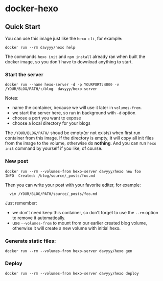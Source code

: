 # docker-hexo

## Quick Start

You can use this image just like the `hexo-cli`, for example:

```
docker run --rm davyyy/hexo help
```

The commands `hexo init` and `npm install` already ran when built the docker image,
so you don't have to download anything to start.


### Start the server

```
docker run --name hexo-server -d -p YOURPORT:4000 -v /YOUR/BLOG/PATH/:/blog  davyyy/hexo server
```

Notes:

- name the container, because we will use it later in `volumes-from`.
- we start the server here, so run in background with `-d` option.
- choose a port you want to expose
- choose a local directory for your blogs

The `/YOUR/BLOG/PATH/` shoud be empty(or not exists) when first run container from this image.
If the directory is empty, it will copy all init files from the image to the volume, otherwise do **nothing**.
And you can run `hexo init` command by yourself if you like, of course.

### New post

```
docker run --rm --volumes-from hexo-server davyyy/hexo new foo
INFO  Created: /blog/source/_posts/foo.md
```

Then you can write your post with your favorite editer, for example:

```
  vim /YOUR/BLOG/PATH/source/_posts/foo.md
```

Just remember:

- we don't need keep this container, so don't forget to use the `--rm` option to remove it automatically.
- use `--volumes-from` to mount from our earlier created blog volume, otherwise it will create a new volume with initial hexo.

### Generate static files:

```
docker run --rm --volumes-from hexo-server davyyy/hexo gen
```

### Deploy
```
docker run --rm --volumes-from hexo-server davyyy/hexo deploy
```
